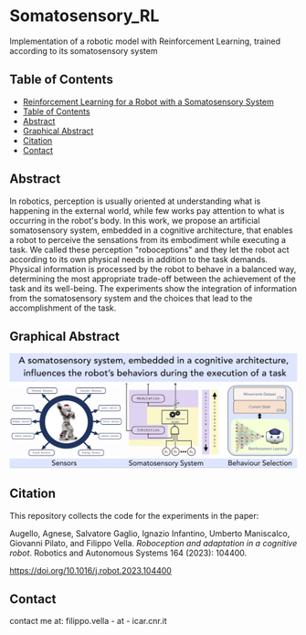 # Somatosensory_RL

Implementation of a robotic model with Reinforcement Learning, trained according to its somatosensory system


## Table of Contents

  - [Reinforcement Learning for a Robot with a Somatosensory System](#RL_somatosensory)
  - [Table of Contents](#table-of-contents)
  - [Abstract](#abstract)
  - [Graphical Abstract](#graphical-abstract)
  - [Citation](#citation)
  - [Contact](#contact)

## Abstract

In robotics, perception is usually oriented at understanding what is happening in the external world, while few works pay attention to what is occurring in the robot's body. In this work, we propose an artificial somatosensory system,  embedded in a cognitive architecture, that enables a robot to perceive the sensations from its embodiment while executing a task. We called these perception "roboceptions" and they let the robot act according to its own physical needs in addition to the task demands. Physical information is processed by the robot to behave in a balanced way, determining the most appropriate trade-off between the achievement of the task and its well-being. The experiments show the integration of information from the somatosensory system and the choices that lead to the accomplishment of the task.

## Graphical Abstract

![Graphical Abstract of the Robot Somatosensory System](/res/images/graph_abs.png "Graphical Abstract")

##  Citation

This repository collects the code for the experiments in the paper:

Augello, Agnese, Salvatore Gaglio, Ignazio Infantino, Umberto Maniscalco, Giovanni Pilato, and Filippo Vella. *Roboception and adaptation in a cognitive robot*. Robotics and Autonomous Systems 164 (2023): 104400.

https://doi.org/10.1016/j.robot.2023.104400

##  Contact

contact me at: filippo.vella - at - icar.cnr.it
<!-- The code in this repository is available at (https://github.com/filippovella/Somatosensory_RL). -->

